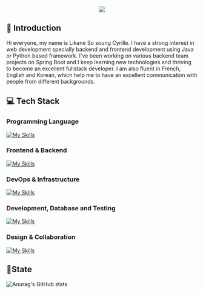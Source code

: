 

<div align="center">
  <img src="https://capsule-render.vercel.app/api?type=waving&color=cfe2f3&height=200&section=header&text=WELCOME&fontSize=90&fontColor=000000&animation=fadeIn&fontAlignY=38&desc=to%20Soung%20Likane's%20Github&descAlignY=67&descAlign=67"/>
</div>

## 👋 Introduction
Hi everyone, my name is Likane So soung Cyrille. I have a strong interest in web development specially backend and frontend development using Java or Python based framework. I've been working on various backend team projects on Spring Boot and I keep learning new technologies and thriving to become an excellent fullstack developer.
I am also fluent in French, English and Korean, which help me to have an excellent communication with people from different backgrounds.

## 💻 Tech Stack
### Programming Language
[![My Skills](https://skillicons.dev/icons?i=java,kotlin,py,js,swift)](https://skillicons.dev)

### Frontend & Backend
[![My Skills](https://skillicons.dev/icons?i=html,css,bootstrap,spring,django)](https://skillicons.dev)

### DevOps & Infrastructure
[![My Skills](https://skillicons.dev/icons?i=aws,docker)](https://skillicons.dev)

### Development, Database and Testing
[![My Skills](https://skillicons.dev/icons?i=atom,idea,vscode,mysql,redis,postman)](https://skillicons.dev)
### Design & Collaboration
[![My Skills](https://skillicons.dev/icons?i=git,github,notion,figma)](https://skillicons.dev)


## 🌻State
  ![Anurag's GitHub stats](https://github-readme-stats.vercel.app/api?username=gbognon25&show_icons=true&theme=merko)
